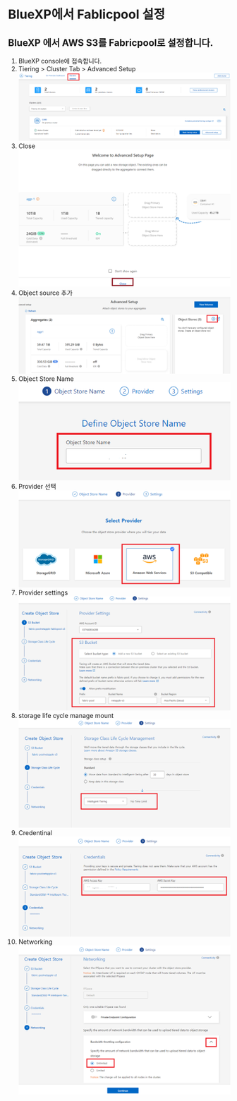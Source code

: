 # BlueXP에서 Fablicpool 설정

## BlueXP 에서 AWS S3를 Fabricpool로 설정합니다.
1. BlueXP console에 접속합니다.
2. Tiering > Cluster Tab > Advanced Setup
![Alt text](./Images/set_fabricpool-0.png)
3. Close
![Alt text](./Images/set_fabricpool-1.png)
5. Object source 추가
![Alt text](./Images/set_fabricpool-2.png)
6. Object Store Name
![Alt text](./Images/set_fabricpool-3.png)
7. Provider 선택
![Alt text](./Images/set_fabricpool-4.png)
8. Provider settings
![Alt text](./Images/set_fabricpool-5.png)
9. storage life cycle manage mount
![Alt text](./Images/set_fabricpool-6.png)
10. Credentinal
![Alt text](./Images/set_fabricpool-7.png)
11. Networking
![Alt text](./Images/set_fabricpool-8.png)

